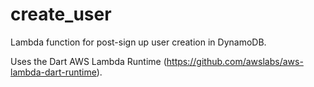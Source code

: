 # create_user

Lambda function for post-sign up user creation in DynamoDB.

Uses the Dart AWS Lambda Runtime (https://github.com/awslabs/aws-lambda-dart-runtime).
